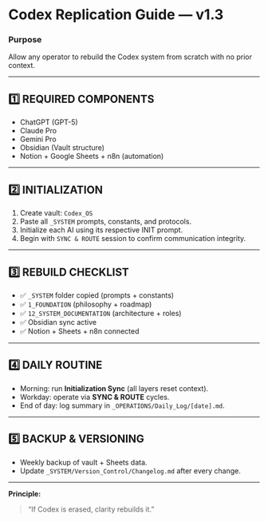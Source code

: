 # Codex Replication Guide — v1.3

### Purpose
Allow any operator to rebuild the Codex system from scratch with no prior context.

---

## 1️⃣ REQUIRED COMPONENTS
- ChatGPT (GPT-5)  
- Claude Pro  
- Gemini Pro  
- Obsidian (Vault structure)  
- Notion + Google Sheets + n8n (automation)  

---

## 2️⃣ INITIALIZATION
1. Create vault: `Codex_OS`  
2. Paste all `_SYSTEM` prompts, constants, and protocols.  
3. Initialize each AI using its respective INIT prompt.  
4. Begin with `SYNC & ROUTE` session to confirm communication integrity.  

---

## 3️⃣ REBUILD CHECKLIST
- ✅ `_SYSTEM` folder copied (prompts + constants)  
- ✅ `1_FOUNDATION` (philosophy + roadmap)  
- ✅ `12_SYSTEM_DOCUMENTATION` (architecture + roles)  
- ✅ Obsidian sync active  
- ✅ Notion + Sheets + n8n connected  

---

## 4️⃣ DAILY ROUTINE
- Morning: run **Initialization Sync** (all layers reset context).  
- Workday: operate via **SYNC & ROUTE** cycles.  
- End of day: log summary in `_OPERATIONS/Daily_Log/[date].md`.  

---

## 5️⃣ BACKUP & VERSIONING
- Weekly backup of vault + Sheets data.  
- Update `_SYSTEM/Version_Control/Changelog.md` after every change.  

---

**Principle:**  
> “If Codex is erased, clarity rebuilds it.”  